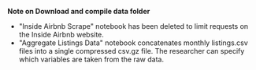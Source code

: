 **Note on Download and compile data folder**

* "Inside Airbnb Scrape" notebook has been deleted to limit requests on the Inside Airbnb website.
* "Aggregate Listings Data" notebook concatenates monthly listings.csv files into a single compressed csv.gz file. The researcher can specify which variables are taken from the raw data.

